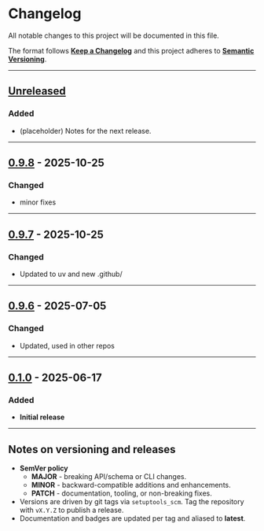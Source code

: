 # Changelog

All notable changes to this project will be documented in this file.

The format follows **[Keep a Changelog](https://keepachangelog.com/en/1.1.0/)**
and this project adheres to **[Semantic Versioning](https://semver.org/spec/v2.0.0.html)**.

---

## [Unreleased]

### Added
- (placeholder) Notes for the next release.

---

## [0.9.8] - 2025-10-25

### Changed
- minor fixes

---

## [0.9.7] - 2025-10-25

### Changed
- Updated to uv and new .github/

---

## [0.9.6] - 2025-07-05

### Changed
- Updated, used in other repos

---

## [0.1.0] - 2025-06-17

### Added
- **Initial release** 
---

## Notes on versioning and releases

- **SemVer policy**
  - **MAJOR** - breaking API/schema or CLI changes.
  - **MINOR** - backward-compatible additions and enhancements.
  - **PATCH** - documentation, tooling, or non-breaking fixes.
- Versions are driven by git tags via `setuptools_scm`.
  Tag the repository with `vX.Y.Z` to publish a release.
- Documentation and badges are updated per tag and aliased to **latest**.

[Unreleased]: https://github.com/civic-interconnect/civic-transparency-py-sdk/compare/v0.9.8...HEAD
[0.9.8]: https://github.com/civic-interconnect/civic-transparency-py-sdk/releases/tag/v0.9.8
[0.9.7]: https://github.com/civic-interconnect/civic-transparency-py-sdk/releases/tag/v0.9.7
[0.9.6]: https://github.com/civic-interconnect/civic-transparency-py-sdk/releases/tag/v0.9.6
[0.9.5]: https://github.com/civic-interconnect/civic-transparency-py-sdk/releases/tag/v0.9.5
[0.9.1]: https://github.com/civic-interconnect/civic-transparency-py-sdk/releases/tag/v0.9.1
[0.9.0]: https://github.com/civic-interconnect/civic-transparency-py-sdk/releases/tag/v0.9.0
[0.1.0]: https://github.com/civic-interconnect/civic-transparency-py-sdk/releases/tag/v0.1.0
